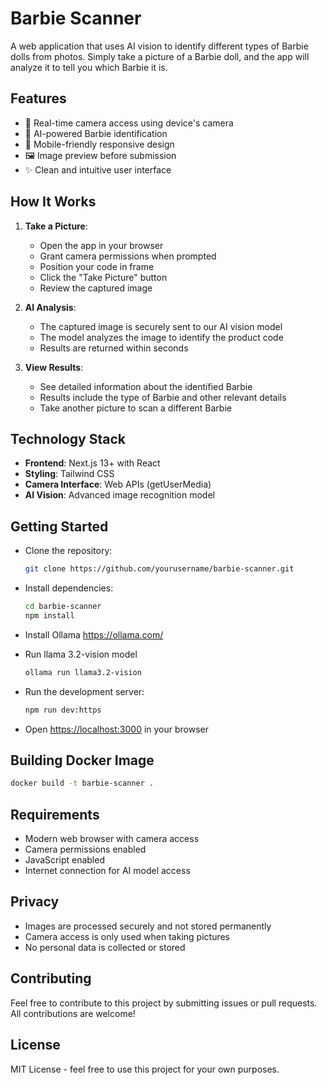 # Barbie Scanner

A web application that uses AI vision to identify different types of Barbie dolls from photos. Simply take a picture of a Barbie doll, and the app will analyze it to tell you which Barbie it is.

## Features

- 📸 Real-time camera access using device's camera
- 🤖 AI-powered Barbie identification
- 📱 Mobile-friendly responsive design
- 🖼️ Image preview before submission
- ✨ Clean and intuitive user interface

## How It Works

1. **Take a Picture**: 
   - Open the app in your browser
   - Grant camera permissions when prompted
   - Position your code in frame
   - Click the "Take Picture" button
   - Review the captured image

2. **AI Analysis**:
   - The captured image is securely sent to our AI vision model
   - The model analyzes the image to identify the product code
   - Results are returned within seconds

3. **View Results**:
   - See detailed information about the identified Barbie
   - Results include the type of Barbie and other relevant details
   - Take another picture to scan a different Barbie

## Technology Stack

- **Frontend**: Next.js 13+ with React
- **Styling**: Tailwind CSS
- **Camera Interface**: Web APIs (getUserMedia)
- **AI Vision**: Advanced image recognition model

## Getting Started

- Clone the repository:
   ```bash
   git clone https://github.com/yourusername/barbie-scanner.git
   ```

- Install dependencies:
   ```bash
   cd barbie-scanner
   npm install
   ```
- Install Ollama
   https://ollama.com/

- Run llama 3.2-vision model
   ```bash
   ollama run llama3.2-vision
   ```

- Run the development server:
   ```bash
   npm run dev:https
   ```

- Open [https://localhost:3000](https://localhost:3000) in your browser

## Building Docker Image

```bash
docker build -t barbie-scanner .
```


## Requirements

- Modern web browser with camera access
- Camera permissions enabled
- JavaScript enabled
- Internet connection for AI model access

## Privacy

- Images are processed securely and not stored permanently
- Camera access is only used when taking pictures
- No personal data is collected or stored

## Contributing

Feel free to contribute to this project by submitting issues or pull requests. All contributions are welcome!

## License

MIT License - feel free to use this project for your own purposes.
